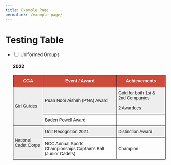 ```yaml
---
title: Example Page
permalink: /example-page/
---
```

# Testing Table
<ul class="jekyllcodex_accordion">
 <li>
    <input type="checkbox" id="accordion2">
    <label for="accordion2">Uniformed Groups</label>
    <div>
                <h4 style="color:black" align="left">2022</h4>
      <p>
      <style type="text/css">
.tg  {border-collapse:collapse;border-spacing:0;}
.tg td{border-color:black;border-style:solid;border-width:1px;font-family:Arial, sans-serif;font-size:14px;
  overflow:hidden;padding:10px 5px;word-break:normal;}
.tg th{border-color:black;border-style:solid;border-width:1px;font-family:Arial, sans-serif;font-size:14px;
  font-weight:normal;overflow:hidden;padding:10px 5px;word-break:normal;}
.tg .tg-cly1{text-align:left;vertical-align:middle}
.tg .tg-un5n{background-color:#CB4B3D;color:#FFF;font-weight:bold;text-align:center;vertical-align:top}
.tg .tg-u1cn{background-color:#EEE;text-align:left;vertical-align:middle}
</style>
<table class="tg">
<thead>
  <tr>
    <th class="tg-un5n"><span style="font-weight:bolder">CCA</span></th>
    <th class="tg-un5n"><span style="font-weight:bolder">Event / Award</span></th>
    <th class="tg-un5n"><span style="font-weight:bolder">Achievements</span></th>
  </tr>
</thead>
<tbody>
  <tr>
    <td class="tg-u1cn" rowspan="2">Girl Guides</td>
    <td class="tg-u1cn">Puan Noor Aishah (PNA) Award </td>
    <td class="tg-u1cn">Gold for both 1st & 2nd Companies<br><br><span style="font-weight:400;color:#1E1E1E">2 Awardees</span></td>
  </tr>
  <tr>
    <td class="tg-cly1">Baden Powell Award</td>
    <td class="tg-cly1"></td>
  </tr>
  <tr>
    <td class="tg-u1cn" rowspan="3"><span style="background-color:#EEE">National Cadet Corps</span></td>
    <td class="tg-u1cn">Unit Recognition 2021</td>
    <td class="tg-u1cn">Distinction Award</td>
  </tr>
  <tr>
    <td class="tg-cly1">NCC Annual Sports Championships Captain’s Ball (Junior Cadets)</td>
    <td class="tg-cly1">Champion</td>
  </tr>
 
</tbody>
</table>
			</p>
</tbody>
</table>
			</p>
  </div>